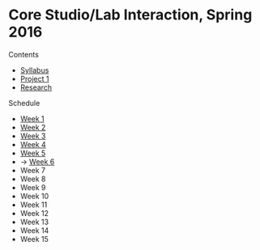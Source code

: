 # Core Studio/Lab Interaction, Spring 2016

Contents
* [Syllabus](Syllabus.md)
* [Project 1](Project1.md)
* [Research](Research.md)

Schedule
* [Week 1](Schedule/Week1.md)
* [Week 2](Schedule/Week2.md)
* [Week 3](Schedule/Week3.md)
* [Week 4](Schedule/Week4.md)
* [Week 5](Schedule/Week5.md)
* → [Week 6](Schedule/Week6.md)
* Week 7
* Week 8
* Week 9
* Week 10
* Week 11
* Week 12
* Week 13
* Week 14
* Week 15
